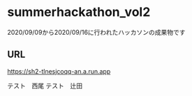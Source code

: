 # summerhackathon_vol2
2020/09/09から2020/09/16に行われたハッカソンの成果物です

## URL
https://sh2-tlnesjcoqq-an.a.run.app

テスト　西尾
テスト　辻田
